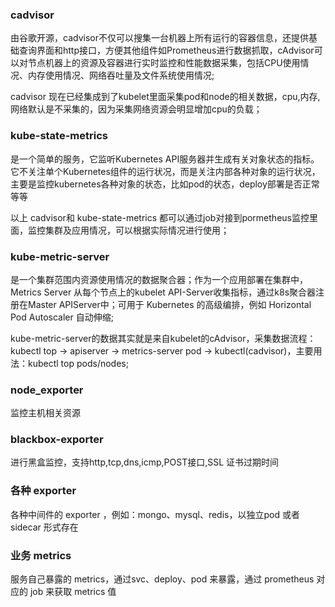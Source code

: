 



### cadvisor 

由谷歌开源，cadvisor不仅可以搜集一台机器上所有运行的容器信息，还提供基础查询界面和http接口，方便其他组件如Prometheus进行数据抓取，cAdvisor可以对节点机器上的资源及容器进行实时监控和性能数据采集，包括CPU使用情况、内存使用情况、网络吞吐量及文件系统使用情况;

cadvisor 现在已经集成到了kubelet里面采集pod和node的相关数据，cpu,内存,网络默认是不采集的，因为采集网络资源会明显增加cpu的负载；

### kube-state-metrics

是一个简单的服务，它监听Kubernetes API服务器并生成有关对象状态的指标。它不关注单个Kubernetes组件的运行状况，而是关注内部各种对象的运行状况，主要是监控kubernetes各种对象的状态，比如pod的状态，deploy部署是否正常等等

以上 cadvisor和 kube-state-metrics 都可以通过job对接到pormetheus监控里面，监控集群及应用情况，可以根据实际情况进行使用；

### kube-metric-server 

是一个集群范围内资源使用情况的数据聚合器；作为一个应用部署在集群中，Metrics Server 从每个节点上的kubelet API-Server收集指标，通过k8s聚合器注册在Master APIServer中；可用于 Kubernetes 的高级编排，例如 Horizontal Pod Autoscaler 自动伸缩;

kube-metric-server的数据其实就是来自kubelet的cAdvisor，采集数据流程：kubectl top -> apiserver -> metrics-server pod -> kubectl(cadvisor)，主要用法：kubectl top pods/nodes;

### node_exporter

监控主机相关资源

### blackbox-exporter

进行黑盒监控，支持http,tcp,dns,icmp,POST接口,SSL 证书过期时间

### 各种 exporter

各种中间件的 exporter ，例如：mongo、mysql、redis，以独立pod 或者 sidecar 形式存在

### 业务 metrics

服务自己暴露的 metrics，通过svc、deploy、pod 来暴露，通过 prometheus 对应的 job 来获取 metrics 值







